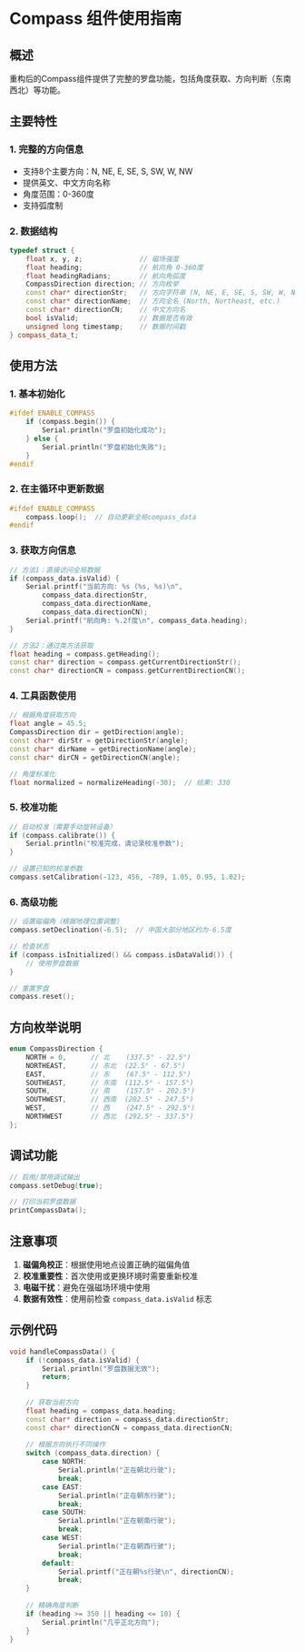 # Compass 组件使用指南

## 概述
重构后的Compass组件提供了完整的罗盘功能，包括角度获取、方向判断（东南西北）等功能。

## 主要特性

### 1. 完整的方向信息
- 支持8个主要方向：N, NE, E, SE, S, SW, W, NW
- 提供英文、中文方向名称
- 角度范围：0-360度
- 支持弧度制

### 2. 数据结构
```cpp
typedef struct {
    float x, y, z;              // 磁场强度
    float heading;              // 航向角 0-360度
    float headingRadians;       // 航向角弧度
    CompassDirection direction; // 方向枚举
    const char* directionStr;   // 方向字符串 (N, NE, E, SE, S, SW, W, NW)
    const char* directionName;  // 方向全名 (North, Northeast, etc.)
    const char* directionCN;    // 中文方向名
    bool isValid;               // 数据是否有效
    unsigned long timestamp;    // 数据时间戳
} compass_data_t;
```

## 使用方法

### 1. 基本初始化
```cpp
#ifdef ENABLE_COMPASS
    if (compass.begin()) {
        Serial.println("罗盘初始化成功");
    } else {
        Serial.println("罗盘初始化失败");
    }
#endif
```

### 2. 在主循环中更新数据
```cpp
#ifdef ENABLE_COMPASS
    compass.loop();  // 自动更新全局compass_data
#endif
```

### 3. 获取方向信息
```cpp
// 方法1：直接访问全局数据
if (compass_data.isValid) {
    Serial.printf("当前方向: %s (%s, %s)\n", 
        compass_data.directionStr,
        compass_data.directionName, 
        compass_data.directionCN);
    Serial.printf("航向角: %.2f度\n", compass_data.heading);
}

// 方法2：通过类方法获取
float heading = compass.getHeading();
const char* direction = compass.getCurrentDirectionStr();
const char* directionCN = compass.getCurrentDirectionCN();
```

### 4. 工具函数使用
```cpp
// 根据角度获取方向
float angle = 45.5;
CompassDirection dir = getDirection(angle);
const char* dirStr = getDirectionStr(angle);
const char* dirName = getDirectionName(angle);
const char* dirCN = getDirectionCN(angle);

// 角度标准化
float normalized = normalizeHeading(-30);  // 结果: 330
```

### 5. 校准功能
```cpp
// 启动校准（需要手动旋转设备）
if (compass.calibrate()) {
    Serial.println("校准完成，请记录校准参数");
}

// 设置已知的校准参数
compass.setCalibration(-123, 456, -789, 1.05, 0.95, 1.02);
```

### 6. 高级功能
```cpp
// 设置磁偏角（根据地理位置调整）
compass.setDeclination(-6.5);  // 中国大部分地区约为-6.5度

// 检查状态
if (compass.isInitialized() && compass.isDataValid()) {
    // 使用罗盘数据
}

// 重置罗盘
compass.reset();
```

## 方向枚举说明
```cpp
enum CompassDirection {
    NORTH = 0,      // 北    (337.5° - 22.5°)
    NORTHEAST,      // 东北  (22.5° - 67.5°)
    EAST,           // 东    (67.5° - 112.5°)
    SOUTHEAST,      // 东南  (112.5° - 157.5°)
    SOUTH,          // 南    (157.5° - 202.5°)
    SOUTHWEST,      // 西南  (202.5° - 247.5°)
    WEST,           // 西    (247.5° - 292.5°)
    NORTHWEST       // 西北  (292.5° - 337.5°)
};
```

## 调试功能
```cpp
// 启用/禁用调试输出
compass.setDebug(true);

// 打印当前罗盘数据
printCompassData();
```

## 注意事项

1. **磁偏角校正**：根据使用地点设置正确的磁偏角值
2. **校准重要性**：首次使用或更换环境时需要重新校准
3. **电磁干扰**：避免在强磁场环境中使用
4. **数据有效性**：使用前检查 `compass_data.isValid` 标志

## 示例代码
```cpp
void handleCompassData() {
    if (!compass_data.isValid) {
        Serial.println("罗盘数据无效");
        return;
    }
    
    // 获取当前方向
    float heading = compass_data.heading;
    const char* direction = compass_data.directionStr;
    const char* directionCN = compass_data.directionCN;
    
    // 根据方向执行不同操作
    switch (compass_data.direction) {
        case NORTH:
            Serial.println("正在朝北行驶");
            break;
        case EAST:
            Serial.println("正在朝东行驶");
            break;
        case SOUTH:
            Serial.println("正在朝南行驶");
            break;
        case WEST:
            Serial.println("正在朝西行驶");
            break;
        default:
            Serial.printf("正在朝%s行驶\n", directionCN);
            break;
    }
    
    // 精确角度判断
    if (heading >= 350 || heading <= 10) {
        Serial.println("几乎正北方向");
    }
}
```
